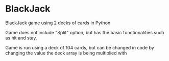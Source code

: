 # BlackJack
BlackJack game using 2 decks of cards in Python

Game does not include "Split" option, but has the basic functionalities such as
hit and stay. 

Game is run using a deck of 104 cards, but can be changed in code by changing the value the 
deck array is being multiplied with 

